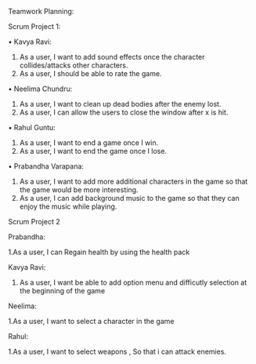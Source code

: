 

Teamwork Planning:

Scrum Project 1:

•	Kavya Ravi: 

1.	As a user, I want to add sound effects once the character collides/attacks other characters. 
2.	As a user, I should be able to rate the game.

•	Neelima Chundru:

1.	As a user, I want to clean up dead bodies after the enemy lost.
2.	As a user, I can allow the users to close the window after x is hit. 

•	Rahul Guntu:

1.	As a user, I want to end a game once I win.
2.	As a user, I want to end the game once I lose.

•	Prabandha Varapana:

1.	As a user, I want to add more additional characters in the game so that the game would be more interesting.
2.	As a user, I can add background music to the game so that they can enjoy the music while playing.

Scrum Project 2

Prabandha:

1.As a user, I can Regain health by using the health pack	

Kavya Ravi:

1. As a user, I want be able to add option menu and difficutly selection at the beginning of the game

Neelima:

1.As a user, I want  to select a character in the game		

Rahul:

1.As a user, I want to select weapons , So that i can attack enemies.		






                     











